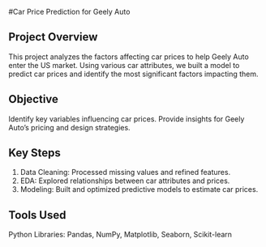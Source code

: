 #Car Price Prediction for Geely Auto
## Project Overview
This project analyzes the factors affecting car prices to help Geely Auto enter the US market. Using various car attributes, we built a model to predict car prices and identify the most significant factors impacting them.

## Objective
Identify key variables influencing car prices.
Provide insights for Geely Auto’s pricing and design strategies.
## Key Steps
1) Data Cleaning: Processed missing values and refined features.
2) EDA: Explored relationships between car attributes and prices.
3) Modeling: Built and optimized predictive models to estimate car prices.
## Tools Used
Python Libraries: Pandas, NumPy, Matplotlib, Seaborn, Scikit-learn

